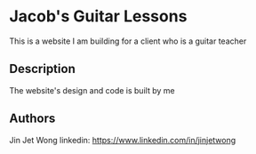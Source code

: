# Jacob's Guitar Lessons

This is a website I am building for a client who is a guitar teacher

## Description

The website's design and code is built by me


## Authors

Jin Jet Wong
linkedin: https://www.linkedin.com/in/jinjetwong
